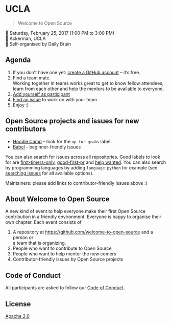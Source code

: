 # UCLA

> Welcome to Open Source

📅 Saturday, February 25, 2017 (1:00 PM to 3:00 PM)  
📍 Ackerman, UCLA  
🎫 Self-organised by Daily Bruin

## Agenda

1. If you don’t have one yet: [create a GitHub account](https://github.com/join) – it’s free.
2. Find a team mate.  
   Working together in teams works great to get to know fellow attendees, learn
   from each other and help the mentors to be available to everyone.
3. [Add yourself as participant](add_yourself_as_participant.md)
4. [Find an issue](https://opensource.guide/how-to-contribute/#finding-a-project-to-contribute-to) to work on with your team
5. Enjoy :)

## Open Source projects and issues for new contributors

- [Hoodie Camp](https://github.com/hoodiehq/camp/issues) – look for the `up for grabs` label.
- [Babel](https://github.com/babel/babel/labels/beginner-friendly) - beginner-friendly issues

You can also search for issues across all repositories. Good labels to look for are
[first-timers-only](https://github.com/issues?utf8=%E2%9C%93&q=is%3Aopen+is%3Aissue+label%3Afirst-timers-only),
[good-first-pr](https://github.com/issues?utf8=%E2%9C%93&q=is%3Aopen+is%3Aissue+label%3Agood-first-pr)
and [help wanted](https://github.com/issues?utf8=%E2%9C%93&q=is%3Aopen+is%3Aissue+label%3A%22help+wanted%22).
You can also search by programming languages by adding `language:python` for example
(see [searching issues](https://help.github.com/articles/searching-issues/) for all available options).

Maintainers: please add links to contributor-friendly issues above :)

## About Welcome to Open Source

A new kind of event to help everyone make their first Open Source contribution
in a friendly environment. Everyone is happy to organise their own chapter.
Each event consists of

1. A repository at https://github.com/welcome-to-open-source and a person or  
   a team that is organizing.
2. People who want to contribute to Open Source
3. People who want to help mentor the new comers
4. Contributor-friendly issues by Open Source projects

## Code of Conduct

All participants are asked to follow our [Code of Conduct](http://hood.ie/code-of-conduct).

## License

[Apache 2.0](http://www.apache.org/licenses/LICENSE-2.0)
